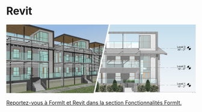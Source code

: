 # Revit

![](<../.gitbook/assets/image (53).png>)

[Reportez-vous à FormIt et Revit dans la section Fonctionnalités FormIt.](../formit-capabilities/formit-+-revit.md)
